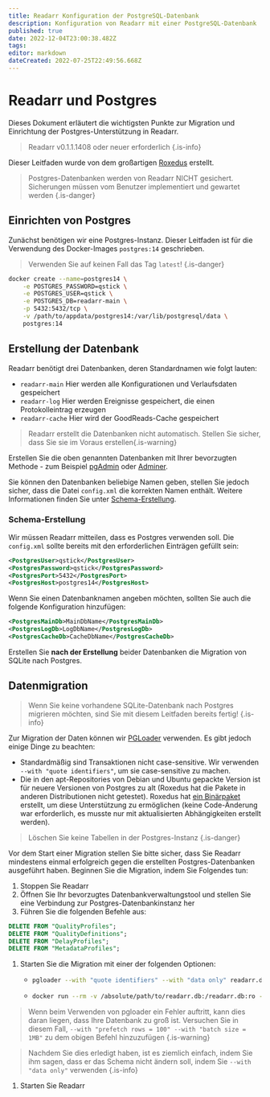 ```yaml
---
title: Readarr Konfiguration der PostgreSQL-Datenbank
description: Konfiguration von Readarr mit einer PostgreSQL-Datenbank
published: true
date: 2022-12-04T23:00:38.482Z
tags: 
editor: markdown
dateCreated: 2022-07-25T22:49:56.668Z
---
```


# Readarr und Postgres

Dieses Dokument erläutert die wichtigsten Punkte zur Migration und Einrichtung der Postgres-Unterstützung in Readarr.

> Readarr v0.1.1.1408 oder neuer erforderlich
{.is-info}

Dieser Leitfaden wurde von dem großartigen [Roxedus](https://github.com/Roxedus) erstellt.

> Postgres-Datenbanken werden von Readarr NICHT gesichert. Sicherungen müssen vom Benutzer implementiert und gewartet werden
{.is-danger}

## Einrichten von Postgres

Zunächst benötigen wir eine Postgres-Instanz. Dieser Leitfaden ist für die Verwendung des Docker-Images `postgres:14` geschrieben.

> Verwenden Sie auf keinen Fall das Tag `latest`! {.is-danger}

```bash
docker create --name=postgres14 \
    -e POSTGRES_PASSWORD=qstick \
    -e POSTGRES_USER=qstick \
    -e POSTGRES_DB=readarr-main \
    -p 5432:5432/tcp \
    -v /path/to/appdata/postgres14:/var/lib/postgresql/data \
    postgres:14
```

## Erstellung der Datenbank

Readarr benötigt drei Datenbanken, deren Standardnamen wie folgt lauten:

- `readarr-main`   Hier werden alle Konfigurationen und Verlaufsdaten gespeichert
- `readarr-log`    Hier werden Ereignisse gespeichert, die einen Protokolleintrag erzeugen
- `readarr-cache`    Hier wird der GoodReads-Cache gespeichert

> Readarr erstellt die Datenbanken nicht automatisch. Stellen Sie sicher, dass Sie sie im Voraus erstellen{.is-warning}

Erstellen Sie die oben genannten Datenbanken mit Ihrer bevorzugten Methode - zum Beispiel [pgAdmin](https://www.pgadmin.org/) oder [Adminer](https://www.adminer.org/).

Sie können den Datenbanken beliebige Namen geben, stellen Sie jedoch sicher, dass die Datei `config.xml` die korrekten Namen enthält. Weitere Informationen finden Sie unter [Schema-Erstellung](/readarr/postgres-setup#schema-creation).

### Schema-Erstellung

Wir müssen Readarr mitteilen, dass es Postgres verwenden soll. Die `config.xml` sollte bereits mit den erforderlichen Einträgen gefüllt sein:

```xml
<PostgresUser>qstick</PostgresUser>
<PostgresPassword>qstick</PostgresPassword>
<PostgresPort>5432</PostgresPort>
<PostgresHost>postgres14</PostgresHost>
```

Wenn Sie einen Datenbanknamen angeben möchten, sollten Sie auch die folgende Konfiguration hinzufügen:

```xml
<PostgresMainDb>MainDbName</PostgresMainDb>
<PostgresLogDb>LogDbName</PostgresLogDb>
<PostgresCacheDb>CacheDbName</PostgresCacheDb>
```

Erstellen Sie **nach der Erstellung** beider Datenbanken die Migration von SQLite nach Postgres.

## Datenmigration

> Wenn Sie keine vorhandene SQLite-Datenbank nach Postgres migrieren möchten, sind Sie mit diesem Leitfaden bereits fertig! {.is-info}

Zur Migration der Daten können wir [PGLoader](https://github.com/dimitri/pgloader) verwenden. Es gibt jedoch einige Dinge zu beachten:

- Standardmäßig sind Transaktionen nicht case-sensitive. Wir verwenden `--with "quote identifiers"`, um sie case-sensitive zu machen.
- Die in den apt-Repositories von Debian und Ubuntu gepackte Version ist für neuere Versionen von Postgres zu alt (Roxedus hat die Pakete in anderen Distributionen nicht getestet).
  Roxedus hat [ein Binärpaket](https://github.com/Roxedus/Pgloader-bin) erstellt, um diese Unterstützung zu ermöglichen (keine Code-Änderung war erforderlich, es musste nur mit aktualisierten Abhängigkeiten erstellt werden).

> Löschen Sie keine Tabellen in der Postgres-Instanz {.is-danger}

Vor dem Start einer Migration stellen Sie bitte sicher, dass Sie Readarr mindestens einmal erfolgreich gegen die erstellten Postgres-Datenbanken ausgeführt haben. Beginnen Sie die Migration, indem Sie Folgendes tun:

1. Stoppen Sie Readarr
1. Öffnen Sie Ihr bevorzugtes Datenbankverwaltungstool und stellen Sie eine Verbindung zur Postgres-Datenbankinstanz her
1. Führen Sie die folgenden Befehle aus:

```SQL
DELETE FROM "QualityProfiles";
DELETE FROM "QualityDefinitions";
DELETE FROM "DelayProfiles";
DELETE FROM "MetadataProfiles";
```

1. Starten Sie die Migration mit einer der folgenden Optionen:

    - ```bash
      pgloader --with "quote identifiers" --with "data only" readarr.db 'postgresql://qstick:qstick@localhost/readarr-main'
      ```

    - ```bash
      docker run --rm -v /absolute/path/to/readarr.db:/readarr.db:ro --network=host ghcr.io/roxedus/pgloader --with "quote identifiers" --with "data only" /readarr.db "postgresql://qstick:qstick@localhost/readarr-main"
      ```

> Wenn beim Verwenden von pgloader ein Fehler auftritt, kann dies daran liegen, dass Ihre Datenbank zu groß ist. Versuchen Sie in diesem Fall, `--with "prefetch rows = 100" --with "batch size = 1MB"` zu dem obigen Befehl hinzuzufügen {.is-warning}

> Nachdem Sie dies erledigt haben, ist es ziemlich einfach, indem Sie ihm sagen, dass er das Schema nicht ändern soll, indem Sie `--with "data only"` verwenden
{.is-info}

1. Starten Sie Readarr